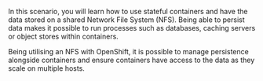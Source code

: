 In this scenario, you will learn how to use stateful containers and have the data stored on a shared Network File System (NFS). Being able to persist data makes it possible to run processes such as databases, caching servers or object stores within containers.

Being utilising an NFS with OpenShift, it is possible to manage persistence alongside containers and ensure containers have access to the data as they scale on multiple hosts.
